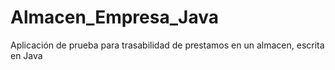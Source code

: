# Almacen_Empresa_Java
Aplicación de prueba para trasabilidad de prestamos en un almacen, escrita en Java
